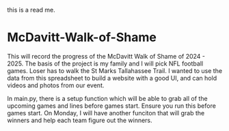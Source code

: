 
this is a read me.

# McDavitt-Walk-of-Shame
This will record the progress of the McDavitt Walk of Shame of 2024 - 2025. The basis of the project is my family and I will pick NFL football games. Loser has to walk the St Marks Tallahassee Trail. I wanted to use the data from this spreadsheet to build a website with a good UI, and can hold videos and photos from our event.

In main.py, there is a setup function which will be able to grab all of the upcoming games and lines before games start. Ensure you run this before games start.
On Monday, I will have another funciton that will grab the winners and help each team figure out the winners.


